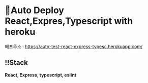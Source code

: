 # 💨Auto Deploy React,Expres,Typescript with heroku

배포주소 : https://auto-test-react-express-typesc.herokuapp.com/

## ‼Stack

<b>React, Express, typescript, eslint</b>
